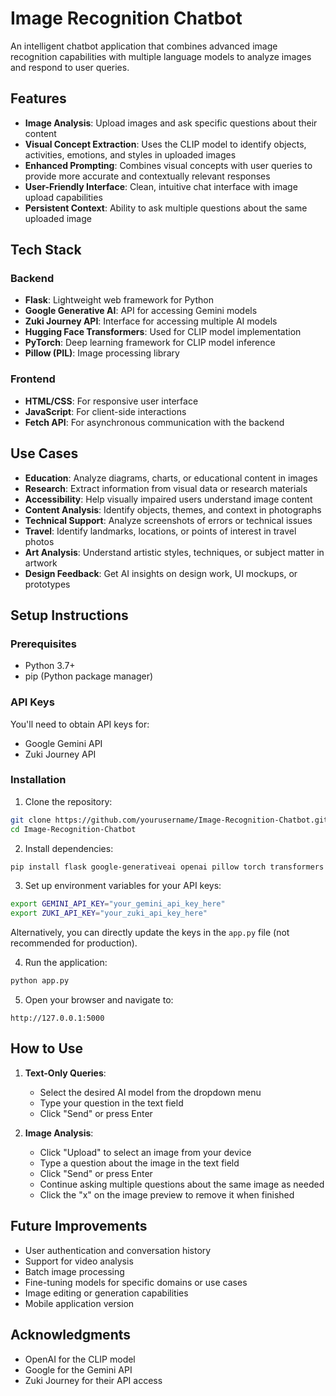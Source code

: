 # Image Recognition Chatbot

An intelligent chatbot application that combines advanced image recognition capabilities with multiple language models to analyze images and respond to user queries.

## Features

- **Image Analysis**: Upload images and ask specific questions about their content
- **Visual Concept Extraction**: Uses the CLIP model to identify objects, activities, emotions, and styles in uploaded images
- **Enhanced Prompting**: Combines visual concepts with user queries to provide more accurate and contextually relevant responses
- **User-Friendly Interface**: Clean, intuitive chat interface with image upload capabilities
- **Persistent Context**: Ability to ask multiple questions about the same uploaded image

## Tech Stack

### Backend
- **Flask**: Lightweight web framework for Python
- **Google Generative AI**: API for accessing Gemini models
- **Zuki Journey API**: Interface for accessing multiple AI models
- **Hugging Face Transformers**: Used for CLIP model implementation
- **PyTorch**: Deep learning framework for CLIP model inference
- **Pillow (PIL)**: Image processing library

### Frontend
- **HTML/CSS**: For responsive user interface
- **JavaScript**: For client-side interactions
- **Fetch API**: For asynchronous communication with the backend
  

## Use Cases

- **Education**: Analyze diagrams, charts, or educational content in images
- **Research**: Extract information from visual data or research materials
- **Accessibility**: Help visually impaired users understand image content
- **Content Analysis**: Identify objects, themes, and context in photographs
- **Technical Support**: Analyze screenshots of errors or technical issues
- **Travel**: Identify landmarks, locations, or points of interest in travel photos
- **Art Analysis**: Understand artistic styles, techniques, or subject matter in artwork
- **Design Feedback**: Get AI insights on design work, UI mockups, or prototypes

## Setup Instructions

### Prerequisites
- Python 3.7+
- pip (Python package manager)

### API Keys
You'll need to obtain API keys for:
- Google Gemini API
- Zuki Journey API

### Installation

1. Clone the repository:
```bash
git clone https://github.com/yourusername/Image-Recognition-Chatbot.git
cd Image-Recognition-Chatbot
```

2. Install dependencies:
```bash
pip install flask google-generativeai openai pillow torch transformers
```

3. Set up environment variables for your API keys:
```bash
export GEMINI_API_KEY="your_gemini_api_key_here"
export ZUKI_API_KEY="your_zuki_api_key_here"
```

Alternatively, you can directly update the keys in the `app.py` file (not recommended for production).

4. Run the application:
```bash
python app.py
```

5. Open your browser and navigate to:
```
http://127.0.0.1:5000
```

## How to Use

1. **Text-Only Queries**:
   - Select the desired AI model from the dropdown menu
   - Type your question in the text field
   - Click "Send" or press Enter

2. **Image Analysis**:
   - Click "Upload" to select an image from your device
   - Type a question about the image in the text field
   - Click "Send" or press Enter
   - Continue asking multiple questions about the same image as needed
   - Click the "x" on the image preview to remove it when finished

## Future Improvements

- User authentication and conversation history
- Support for video analysis
- Batch image processing
- Fine-tuning models for specific domains or use cases
- Image editing or generation capabilities
- Mobile application version


## Acknowledgments

- OpenAI for the CLIP model
- Google for the Gemini API
- Zuki Journey for their API access
